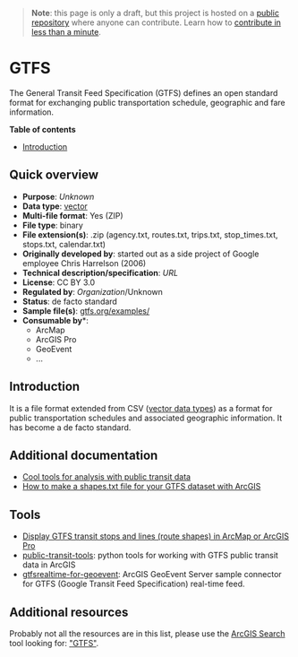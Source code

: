 > **Note**: this page is only a draft, but this project is hosted on a [public repository](https://github.com/hhkaos/awesome-arcgis) where anyone can contribute. Learn how to [contribute in less than a minute](https://github.com/hhkaos/awesome-arcgis/blob/master/CONTRIBUTING.md#contributions).

# GTFS

The General Transit Feed Specification (GTFS) defines an open standard format for exchanging public transportation schedule, geographic and fare information.

<!-- START doctoc generated TOC please keep comment here to allow auto update -->
<!-- DON'T EDIT THIS SECTION, INSTEAD RE-RUN doctoc TO UPDATE -->
**Table of contents**

- [Introduction](#introduction)

<!-- END doctoc generated TOC please keep comment here to allow auto update -->

## Quick overview

* **Purpose**: *Unknown*
* **Data type**: [vector](../../../data-types/vector/README.md)
* **Multi-file format**: Yes (ZIP)
* **File type**: binary
* **File extension(s)**: .zip (agency.txt, routes.txt, trips.txt, stop_times.txt, stops.txt, calendar.txt)
* **Originally developed by**: started out as a side project of Google employee Chris Harrelson (2006)
* **Technical description/specification**: *URL*
* **License**: CC BY 3.0
* **Regulated by**: *Organization*/Unknown
* **Status**: de facto standard
* **Sample file(s)**: [gtfs.org/examples/](http://gtfs.org/examples/)
* **Consumable by***:
    * ArcMap
    * ArcGIS Pro
    * GeoEvent
    * ...

## Introduction

It is a file format extended from CSV ([vector data types](../../../data-types/vector/README.md))  as a format for public transportation schedules and associated geographic information. It has become a de facto standard.

## Additional documentation

* [Cool tools for analysis with public transit data](https://www.esri.com/arcgis-blog/products/network-analyst/analytics/cool-tools-for-analysis-with-public-transit-data/)
* [How to make a shapes.txt file for your GTFS dataset with ArcGIS](https://blogs.esri.com/esri/arcgis/2017/07/19/how-to-make-a-shapes-txt-file-for-your-gtfs-dataset-with-arcgis/)

## Tools

* [Display GTFS transit stops and lines (route shapes) in ArcMap or ArcGIS Pro](https://www.arcgis.com/home/item.html?id=380aa7cbf010417ab3ae32a6f11e00d9)
* [public-transit-tools](https://github.com/esri?utf8=%E2%9C%93&q=gtfs&type=&language=): python tools for working with GTFS public transit data in ArcGIS
* [gtfsrealtime-for-geoevent](https://github.com/Esri/gtfsrealtime-for-geoevent): ArcGIS GeoEvent Server sample connector for GTFS (Google Transit Feed Specification) real-time feed.


## Additional resources

Probably not all the resources are in this list, please use the [ArcGIS Search](https://esri-es.github.io/arcgis-search/) tool looking for: ["GTFS"](https://esri-es.github.io/arcgis-search/?search="GTFS"&utm_campaign=awesome-list&utm_source=awesome-list&utm_medium=page).
